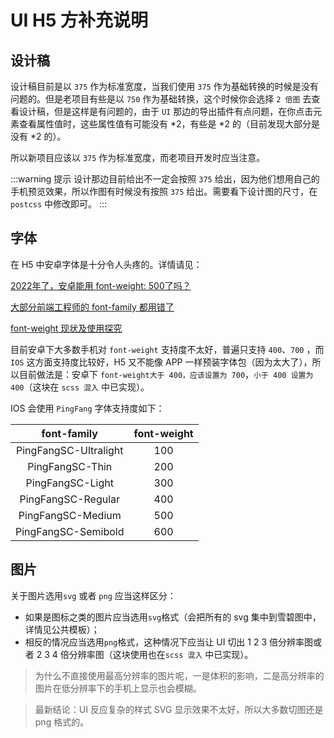 # UI H5 方补充说明

## 设计稿

设计稿目前是以 `375` 作为标准宽度，当我们使用 `375` 作为基础转换的时候是没有问题的。但是老项目有些是以 `750` 作为基础转换，这个时候你会选择 `2 倍图` 去查看设计稿，但是这样是有问题的，由于 `UI` 那边的导出插件有点问题，在你点击元素查看属性值时，这些属性值有可能没有 *2，有些是 *2 的（目前发现大部分是没有 *2 的）。

所以新项目应该以 `375` 作为标准宽度，而老项目开发时应当注意。

:::warning 提示
设计那边目前给出不一定会按照 `375` 给出，因为他们想用自己的手机预览效果，所以作图有时候没有按照 `375` 给出。需要看下设计图的尺寸，在 `postcss` 中修改即可。
:::

## 字体

在 H5 中安卓字体是十分令人头疼的。详情请见：

[2022年了，安卓能用 font-weight: 500了吗？](https://juejin.cn/post/7056752646283067400)

[大部分前端工程师的 font-family 都用错了](https://zhuanlan.zhihu.com/p/465313889)

[font-weight 现状及使用探究](https://zhuanlan.zhihu.com/p/465197895)

目前安卓下大多数手机对 `font-weight` 支持度不太好，普遍只支持 `400`、`700` ，而 `IOS` 这方面支持度比较好，H5 又不能像 APP 一样预装字体包（因为太大了），所以目前做法是：安卓下 `font-weight大于 400，应该设置为 700`，`小于 400 设置为 400`（这块在 `scss 混入` 中已实现）。

IOS 会使用 `PingFang` 字体支持度如下：

|      font-family      | font-weight |
| :-------------------: | :---------: |
| PingFangSC-Ultralight |     100     |
|    PingFangSC-Thin    |     200     |
|   PingFangSC-Light    |     300     |
|  PingFangSC-Regular   |     400     |
|   PingFangSC-Medium   |     500     |
|  PingFangSC-Semibold  |     600     |

## 图片

关于图片选用`svg` 或者 `png` 应当这样区分：

+ 如果是图标之类的图片应当选用`svg`格式（会把所有的 svg 集中到雪碧图中，详情见公共模板）；
+ 相反的情况应当选用`png`格式，这种情况下应当让 UI 切出 1 2 3 倍分辨率图或者 2 3 4 倍分辨率图（这块使用也在`scss 混入` 中已实现）。

> 为什么不直接使用最高分辨率的图片呢，一是体积的影响，二是高分辨率的图片在低分辨率下的手机上显示也会模糊。

> 最新结论：UI 反应复杂的样式 SVG 显示效果不太好，所以大多数切图还是 png 格式的。
